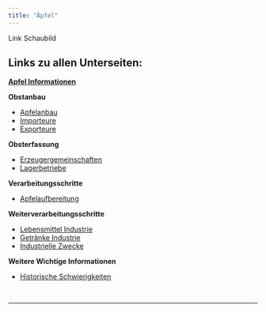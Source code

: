 ```yaml
---
title: "Äpfel"
---
```


Link Schaubild 

## Links zu allen Unterseiten:

[**Apfel Informationen**](Aepfel-Informationen.html)

**Obstanbau**

- [Apfelanbau](Obstanbau/Apfelanbau.html)
- [Importeure](Obstanbau/Importeure.html)
- [Exporteure](Obstanbau/Exporteure.html)

**Obsterfassung**

- [Erzeugergemeinschaften](Obsterfassung/Erzeugergemeinschaften.html)
- [Lagerbetriebe](Obsterfassung/Lagerbetriebe.html)

**Verarbeitungsschritte**

- [Apfelaufbereitung](Verarbeitungsschritte/Apfelaufbereitung.html)

**Weiterverarbeitungsschritte**

- [Lebensmittel Industrie](Weiterverarbeitungsschritte/Lebensmittel-Industrie.html)
- [Getränke Industrie](Weiterverarbeitungsschritte/Getraenke-Industrie.html)
- [Industrielle Zwecke](Weiterverarbeitungsschritte/Industrielle-Zwecke.html)

**Weitere Wichtige Informationen**

- [Historische Schwierigkeiten](Historische-Schwierigkeiten.html)
 

<br>

---

<br> 
